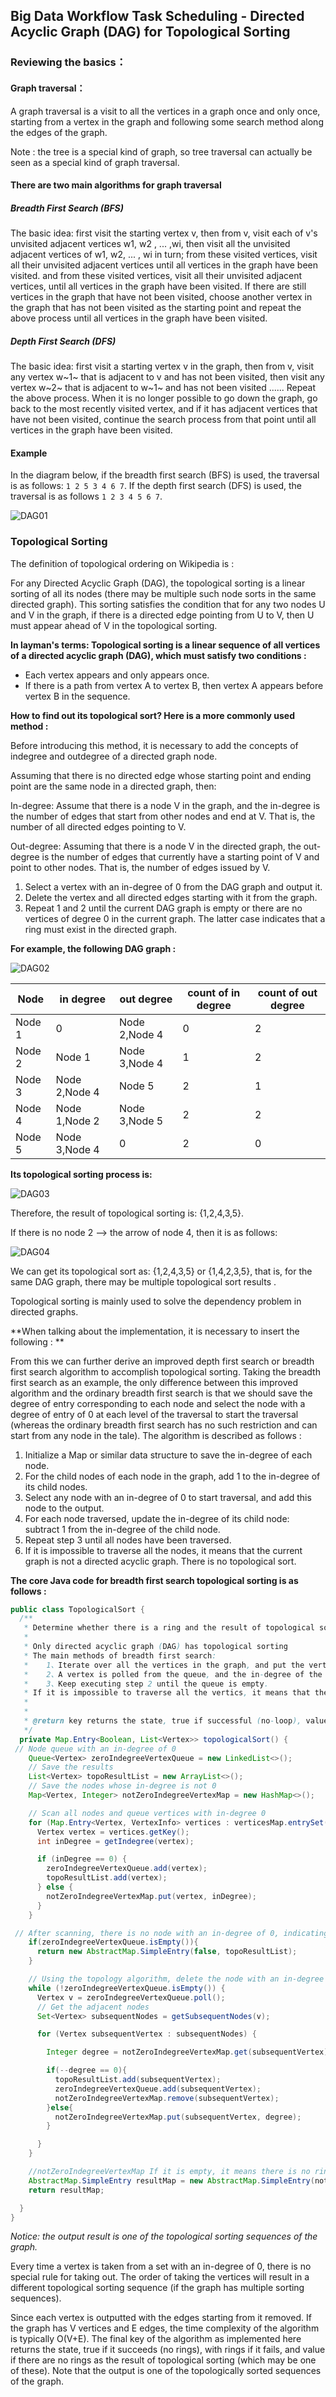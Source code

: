## Big Data Workflow Task Scheduling - Directed Acyclic Graph (DAG) for Topological Sorting

### Reviewing the basics：

#### Graph traversal：

A graph traversal is a visit to all the vertices in a graph once and only once, starting from a vertex in the graph and following some search method along the edges of the graph.

Note : the tree is a special kind of graph, so tree traversal can actually be seen as a special kind of graph traversal.

#### There are two main algorithms for graph traversal

##### Breadth First Search (BFS)

The basic idea: first visit the starting vertex v, then from v, visit each of v's unvisited adjacent vertices w1, w2 , ... ,wi, then visit all the unvisited adjacent vertices of w1, w2, ... , wi in turn; from these visited vertices, visit all their unvisited adjacent vertices until all vertices in the graph have been visited. and from these visited vertices, visit all their unvisited adjacent vertices, until all vertices in the graph have been visited. If there are still vertices in the graph that have not been visited, choose another vertex in the graph that has not been visited as the starting point and repeat the above process until all vertices in the graph have been visited.

##### Depth First Search (DFS)

The basic idea: first visit a starting vertex v in the graph, then from v, visit any vertex w~1~ that is adjacent to v and has not been visited, then visit any vertex w~2~ that is adjacent to w~1~ and has not been visited ...... Repeat the above process. When it is no longer possible to go down the graph, go back to the most recently visited vertex, and if it has adjacent vertices that have not been visited, continue the search process from that point until all vertices in the graph have been visited.

#### Example

In the diagram below, if the breadth first search (BFS) is used, the traversal is as follows: `1 2 5 3 4 6 7`. If the depth first search (DFS) is used, the traversal is as follows `1 2 3 4 5 6 7`.

![DAG01](/img/DAG/DAG01.png?raw=true)

### Topological Sorting

The definition of topological ordering on Wikipedia is :

For any Directed Acyclic Graph (DAG), the topological sorting is a linear sorting of all its nodes (there may be multiple such node sorts in the same directed graph). This sorting satisfies the condition that for any two nodes U and V in the graph, if there is a directed edge pointing from U to V, then U must appear ahead of V in the topological sorting.

**In layman's terms: Topological sorting is a linear sequence of all vertices of a directed acyclic graph (DAG), which must satisfy two conditions :**

- Each vertex appears and only appears once.
- If there is a path from vertex A to vertex B, then vertex A appears before vertex B in the sequence.

**How to find out its topological sort? Here is a more commonly used method :**

Before introducing this method, it is necessary to add the concepts of indegree and outdegree of a directed graph node.

Assuming that there is no directed edge whose starting point and ending point are the same node in a directed graph, then:

In-degree: Assume that there is a node V in the graph, and the in-degree is the number of edges that start from other nodes and end at V. That is, the number of all directed edges pointing to V.

Out-degree: Assuming that there is a node V in the directed graph, the out-degree is the number of edges that currently have a starting point of V and point to other nodes. That is, the number of edges issued by V.

1.  Select a vertex with an in-degree of 0 from the DAG graph and output it.
2.  Delete the vertex and all directed edges starting with it from the graph.
3.  Repeat 1 and 2 until the current DAG graph is empty or there are no vertices of degree 0 in the current graph. The latter case indicates that a ring must exist in the directed graph.

**For example, the following DAG graph :**

![DAG02](/img/DAG/DAG02.png?raw=true)

| Node   | in degree     | out degree    | count of in degree | count of out degree |
| ------ | ------------- | ------------- | ------------------ | ------------------- |
| Node 1 | 0             | Node 2,Node 4 | 0                  | 2                   |
| Node 2 | Node 1        | Node 3,Node 4 | 1                  | 2                   |
| Node 3 | Node 2,Node 4 | Node 5        | 2                  | 1                   |
| Node 4 | Node 1,Node 2 | Node 3,Node 5 | 2                  | 2                   |
| Node 5 | Node 3,Node 4 | 0             | 2                  | 0                   |

**Its topological sorting process is:**

![DAG03](/img/DAG/DAG03.png?raw=true)

Therefore, the result of topological sorting is: {1,2,4,3,5}.

If there is no node 2 —> the arrow of node 4, then it is as follows:

![DAG04](/img/DAG/DAG04.png?raw=true)

We can get its topological sort as: {1,2,4,3,5} or {1,4,2,3,5}, that is, for the same DAG graph, there may be multiple topological sort results .

Topological sorting is mainly used to solve the dependency problem in directed graphs.

**When talking about the implementation, it is necessary to insert the following : **

From this we can further derive an improved depth first search or breadth first search algorithm to accomplish topological sorting. Taking the breadth first search as an example, the only difference between this improved algorithm and the ordinary breadth first search is that we should save the degree of entry corresponding to each node and select the node with a degree of entry of 0 at each level of the traversal to start the traversal (whereas the ordinary breadth first search has no such restriction and can start from any node in the tale). The algorithm is described as follows :

1.  Initialize a Map or similar data structure to save the in-degree of each node.
2.  For the child nodes of each node in the graph, add 1 to the in-degree of its child nodes.
3.  Select any node with an in-degree of 0 to start traversal, and add this node to the output.
4.  For each node traversed, update the in-degree of its child node: subtract 1 from the in-degree of the child node.
5.  Repeat step 3 until all nodes have been traversed.
6.  If it is impossible to traverse all the nodes, it means that the current graph is not a directed acyclic graph. There is no topological sort.

**The core Java code for breadth first search topological sorting is as follows :**

```java
public class TopologicalSort {
  /**
   * Determine whether there is a ring and the result of topological sorting
   *
   * Only directed acyclic graph (DAG) has topological sorting
   * The main methods of breadth first search:
   *    1、Iterate over all the vertices in the graph, and put the vertices whose in-degree is 0 into the queue.
   *    2、A vertex is polled from the queue, and the in-degree of the adjacent point of the vertex is updated (minus 1). If the in-degree of the adjacent point is reduced by 1 and then equals to 0, the adjacent point is entered into the queue.
   *    3、Keep executing step 2 until the queue is empty.
   * If it is impossible to traverse all the vertics, it means that the current graph is not a directed acyclic graph. There is no topological sort.
   *
   *
   * @return key returns the state, true if successful (no-loop), value if failed (loop), value is the result of topological sorting (could be one of these)
   */
  private Map.Entry<Boolean, List<Vertex>> topologicalSort() {
 // Node queue with an in-degree of 0
    Queue<Vertex> zeroIndegreeVertexQueue = new LinkedList<>();
    // Save the results
    List<Vertex> topoResultList = new ArrayList<>();
    // Save the nodes whose in-degree is not 0
    Map<Vertex, Integer> notZeroIndegreeVertexMap = new HashMap<>();

    // Scan all nodes and queue vertices with in-degree 0
    for (Map.Entry<Vertex, VertexInfo> vertices : verticesMap.entrySet()) {
      Vertex vertex = vertices.getKey();
      int inDegree = getIndegree(vertex);

      if (inDegree == 0) {
        zeroIndegreeVertexQueue.add(vertex);
        topoResultList.add(vertex);
      } else {
        notZeroIndegreeVertexMap.put(vertex, inDegree);
      }
    }

 // After scanning, there is no node with an in-degree of 0, indicating that there is a loop, and return directly
    if(zeroIndegreeVertexQueue.isEmpty()){
      return new AbstractMap.SimpleEntry(false, topoResultList);
    }

    // Using the topology algorithm, delete the node with an in-degree of 0 and its associated edges
    while (!zeroIndegreeVertexQueue.isEmpty()) {
      Vertex v = zeroIndegreeVertexQueue.poll();
      // Get the adjacent nodes
      Set<Vertex> subsequentNodes = getSubsequentNodes(v);

      for (Vertex subsequentVertex : subsequentNodes) {

        Integer degree = notZeroIndegreeVertexMap.get(subsequentVertex);

        if(--degree == 0){
          topoResultList.add(subsequentVertex);
          zeroIndegreeVertexQueue.add(subsequentVertex);
          notZeroIndegreeVertexMap.remove(subsequentVertex);
        }else{
          notZeroIndegreeVertexMap.put(subsequentVertex, degree);
        }

      }
    }

    //notZeroIndegreeVertexMap If it is empty, it means there is no ring
    AbstractMap.SimpleEntry resultMap = new AbstractMap.SimpleEntry(notZeroIndegreeVertexMap.size() == 0 , topoResultList);
    return resultMap;

  }
}
```

_Notice: the output result is one of the topological sorting sequences of the graph._

Every time a vertex is taken from a set with an in-degree of 0, there is no special rule for taking out. The order of taking the vertices will result in a different topological sorting sequence (if the graph has multiple sorting sequences).

Since each vertex is outputted with the edges starting from it removed. If the graph has V vertices and E edges, the time complexity of the algorithm is typically O(V+E). The final key of the algorithm as implemented here returns the state, true if it succeeds (no rings), with rings if it fails, and value if there are no rings as the result of topological sorting (which may be one of these). Note that the output is one of the topologically sorted sequences of the graph.
